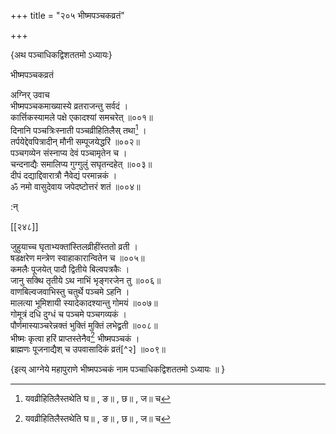 +++
title = "२०५ भीष्मपञ्चकव्रतं"

+++

\{अथ पञ्चाधिकद्विशततमो ऽध्यायः\}

भीष्मपञ्चकव्रतं  
    
अग्निर् उवाच  
भीष्मपञ्चकमाख्यास्ये व्रतराजन्तु सर्वदं ।  
कार्त्तिकस्यामले पक्षे एकादश्यां समचरेत् ॥००१॥  
दिनानि पञ्चत्रिःस्नाती पञ्चव्रीहितिलैस् तथा[^१] ।  
तर्पयेद्देवपित्रादीन् मौनी सम्पूजयेद्धरिं ॥००२॥  
पञ्चगव्येन संस्नाप्य देवं पञ्चामृतेन च ।  
चन्दनाद्यैः समालिप्य गुग्गुलुं सघृतन्दहेत् ॥००३॥  
दीपं दद्याद्दिवारात्रौ नैवेद्यं परमान्नकं   ।  
ॐ नमो वासुदेवाय जपेदष्टोत्तरं शतं ॥००४॥  
    
:न्  
    
[^१]: यवव्रीहितिलैस्तथेति घ॥ , ङ॥ , छ॥ , ज॥ च  

[[२४८]]
    
जुहुयाच्च घृताभ्यक्तांस्तिलव्रीहींस्ततो व्रती ।  
षडक्षरेण मन्त्रेण स्वाहाकारान्वितेन च ॥००५॥  
कमलैः पूजयेत् पादौ द्वितीये बिल्वपत्रकैः ।  
जानु सक्थि तृतीये ऽथ नाभिं भृङ्गरजेन तु ॥००६॥  
वाणबिल्वजवाभिस्तु चतुर्थे पञ्चमे ऽहनि ।  
मालत्या भूमिशायी स्यादेकादश्यान्तु गोमयं   ॥००७॥  
गोमूत्रं दधि दुग्धं च पञ्चमे पञ्चगव्यकं   ।  
पौर्णमास्याञ्चरेन्नक्तं भुक्तिं मुक्तिं लभेद्व्रती   ॥००८॥  
भीष्मः कृत्वा हरिं प्राप्तस्तेनैव[^१] भीष्मपञ्चकं   ।  
ब्राह्मणः पूजनाद्यैश् च उपवासादिकं व्रतं[^२]   ॥००९॥  
    
\{इत्य् आग्नेये महापुराणे भीष्मपञ्चकं नाम पञ्चाधिकद्विशततमो ऽध्यायः ॥  }
    
